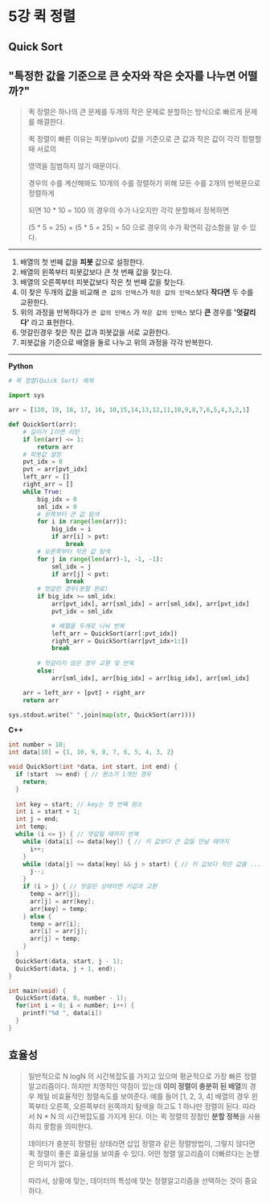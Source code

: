 # 5강 퀵 정렬

## Quick Sort

## "특정한 값을 기준으로 큰 숫자와 작은 숫자를 나누면 어떨까?"

> 퀵 정렬은 하나의 큰 문제를 두개의 작은 문제로 분할하는 방식으로 빠르게 문제를 해결한다.
>
> 퀵 정렬이 빠른 이유는 피봇(pivot) 값을 기준으로 큰 값과 작은 값이 각각 정렬할 때 서로의
>
> 영역을 침범하지 않기 때문이다. 
>
> 경우의 수를 계산해봐도 10개의 수를 정렬하기 위해 모든 수를 2개의 반복문으로 정렬하게
>
> 되면 10 * 10 = 100 의 경우의 수가 나오지만 각각 분할해서 정복하면
>
> (5 * 5 = 25) + (5 * 5 = 25) = 50 으로 경우의 수가 확연히 감소함을 알 수 있다.

---

1. 배열의 첫 번째 값을 **피봇** 값으로 설정한다.
2. 배열의 왼쪽부터 피봇값보다 큰 첫 번째 값을 찾는다.
3. 배열의 오른쪽부터 피봇값보다 작은 첫 번째 값을 찾는다.
4. 이 찾은 두개의 값을 비교해 `큰 값의 인덱스`가 `작은 값의 인덱스`보다 **작다면** 두 수를 교환한다.
5. 위의 과정을 반복하다가 `큰 값의 인덱스` 가 `작은 값의 인덱스` 보다 **큰** 경우를 **'엇갈리다'** 라고 표현한다.
6. 엇갈린경우 찾은 작은 값과 피봇값을 서로 교환한다.
7. 피봇값을 기준으로 배열을 둘로 나누고 위의 과정을 각각 반복한다.

---

**Python**

```python
# 퀵 정렬(Quick Sort) 예제

import sys

arr = [120, 19, 18, 17, 16, 10,15,14,13,12,11,10,9,8,7,6,5,4,3,2,1]

def QuickSort(arr):
    # 길이가 1이면 리턴
    if len(arr) <= 1:
        return arr
    # 피봇값 설정
    pvt_idx = 0
    pvt = arr[pvt_idx]
    left_arr = []
    right_arr = []
    while True:
        big_idx = 0
        sml_idx = 0
        # 왼쪽부터 큰 값 탐색
        for i in range(len(arr)):
            big_idx = i
            if arr[i] > pvt:
                break
        # 오른쪽부터 작은 값 탐색
        for j in range(len(arr)-1, -1, -1):
            sml_idx = j
            if arr[j] < pvt:
                break
        # 엇갈린 경우(분할 완료)
        if big_idx >= sml_idx:
            arr[pvt_idx], arr[sml_idx] = arr[sml_idx], arr[pvt_idx]
            pvt_idx = sml_idx

            # 배열을 두개로 나눠 반복
            left_arr = QuickSort(arr[:pvt_idx])
            right_arr = QuickSort(arr[pvt_idx+1:])
            break
            
        # 엇갈리지 않은 경우 교환 및 반복
        else:
            arr[sml_idx], arr[big_idx] = arr[big_idx], arr[sml_idx]

    arr = left_arr + [pvt] + right_arr
    return arr

sys.stdout.write(" ".join(map(str, QuickSort(arr))))
```



**C++**

```C++
int number = 10;
int data[10] = {1, 10, 9, 8, 7, 6, 5, 4, 3, 2}

void QuickSort(int *data, int start, int end) {
  if (start  >= end) { // 원소가 1개인 경우
    return;
  }
  
  int key = start; // key는 첫 번째 원소
  int i = start + 1;
  int j = end;
  int temp;
  while (i <= j) { // 엇갈릴 때까지 반복
    while (data[i] <= data[key]) { // 키 값보다 큰 값을 만날 때까지
      i++;
    }
    while (data[j] >= data[key] && j > start) { // 키 값보다 작은 값을 ...
      j--;
    }
    if (i > j) { // 엇갈린 상태라면 키값과 교환
      temp = arr[j];
      arr[j] = arr[key];
      arr[key] = temp;
    } else {
      temp = arr[i];
      arr[i] = arr[j];
      arr[j] = temp;
    }
  }
  QuickSort(data, start, j - 1);
  QuickSort(data, j + 1, end);
}

int main(void) {
  QuickSort(data, 0, number - 1);
  for(int i = 0; i < number; i++) {
    printf("%d ", data[i])
  }
}
```



## 효율성

> 일반적으로 N logN 의 시간복잡도를 가지고 있으며 평균적으로 가장 빠른 정렬 알고리즘이다. 하지만 치명적인 약점이 있는데 **이미 정렬이 충분히 된 배열**의 경우 제일 비효율적인 정렬속도를 보여준다. 예를 들어 [1, 2, 3, 4] 배열의 경우 왼쪽부터 오른쪽, 오른쪽부터 왼쪽까지 탐색을 하고도 1 하나만 정렬이 된다. 따라서 N * N 의 시간복잡도를 가지게 된다. 이는 퀵 정렬의 장점인 **분할 정복**을 사용하지 못함을 의미한다.
>
> 데이터가 충분히 정렬된 상태라면 삽입 정렬과 같은 정렬방법이, 그렇지 않다면 퀵 정렬이 좋은 효율성을 보여줄 수 있다. 어떤 정렬 알고리즘이 더빠르다는 논쟁은 의미가 없다.
>
> 따라서, 상황에 맞는, 데이터의 특성에 맞는 정렬알고리즘을 선택하는 것이 중요하다.

